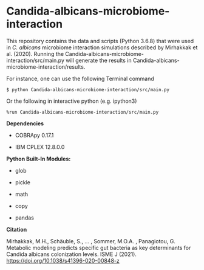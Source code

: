 # Candida-albicans-microbiome-interaction

This repository contains the data and scripts (Python 3.6.8) that were used in *C. albicans* microbiome interaction simulations described by Mirhakkak et al. (2020).
Running the Candida-albicans-microbiome-interaction/src/main.py will generate the results in Candida-albicans-microbiome-interaction/results.

For instance, one can use the following Terminal command

`$ python Candida-albicans-microbiome-interaction/src/main.py`

Or the following in interactive python (e.g. ipython3)

`%run Candida-albicans-microbiome-interaction/src/main.py`

**Dependencies**

* COBRApy 0.17.1

* IBM CPLEX 12.8.0.0



**Python Built-In Modules:**

* glob

* pickle

* math

* copy

* pandas




**Citation**

Mirhakkak, M.H., Schäuble, S., ... , Sommer, M.O.A. , Panagiotou, G. Metabolic modeling predicts specific gut bacteria as key determinants for Candida albicans colonization levels. ISME J (2021). https://doi.org/10.1038/s41396-020-00848-z
